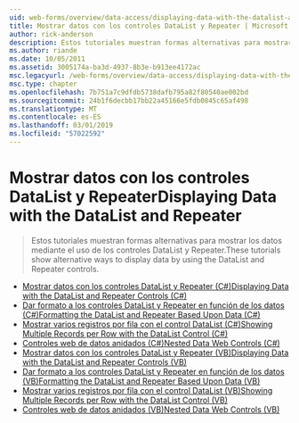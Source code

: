 ```yaml
---
uid: web-forms/overview/data-access/displaying-data-with-the-datalist-and-repeater/index
title: Mostrar datos con los controles DataList y Repeater | Microsoft Docs
author: rick-anderson
description: Estos tutoriales muestran formas alternativas para mostrar los datos mediante el uso de los controles DataList y Repeater.
ms.author: riande
ms.date: 10/05/2011
ms.assetid: 3005174a-ba3d-4937-8b3e-b913ee4172ac
msc.legacyurl: /web-forms/overview/data-access/displaying-data-with-the-datalist-and-repeater
msc.type: chapter
ms.openlocfilehash: 7b751a7c9dfdb5738dafb795a82f80540ae002bd
ms.sourcegitcommit: 24b1f6decbb17bb22a45166e5fdb0845c65af498
ms.translationtype: MT
ms.contentlocale: es-ES
ms.lasthandoff: 03/01/2019
ms.locfileid: "57022592"
---
```

<a name="displaying-data-with-the-datalist-and-repeater"></a><span data-ttu-id="7d24f-103">Mostrar datos con los controles DataList y Repeater</span><span class="sxs-lookup"><span data-stu-id="7d24f-103">Displaying Data with the DataList and Repeater</span></span>
====================
> <span data-ttu-id="7d24f-104">Estos tutoriales muestran formas alternativas para mostrar los datos mediante el uso de los controles DataList y Repeater.</span><span class="sxs-lookup"><span data-stu-id="7d24f-104">These tutorials show alternative ways to display data by using the DataList and Repeater controls.</span></span>


- [<span data-ttu-id="7d24f-105">Mostrar datos con los controles DataList y Repeater (C#)</span><span class="sxs-lookup"><span data-stu-id="7d24f-105">Displaying Data with the DataList and Repeater Controls (C#)</span></span>](displaying-data-with-the-datalist-and-repeater-controls-cs.md)
- [<span data-ttu-id="7d24f-106">Dar formato a los controles DataList y Repeater en función de los datos (C#)</span><span class="sxs-lookup"><span data-stu-id="7d24f-106">Formatting the DataList and Repeater Based Upon Data (C#)</span></span>](formatting-the-datalist-and-repeater-based-upon-data-cs.md)
- [<span data-ttu-id="7d24f-107">Mostrar varios registros por fila con el control DataList (C#)</span><span class="sxs-lookup"><span data-stu-id="7d24f-107">Showing Multiple Records per Row with the DataList Control (C#)</span></span>](showing-multiple-records-per-row-with-the-datalist-control-cs.md)
- [<span data-ttu-id="7d24f-108">Controles web de datos anidados (C#)</span><span class="sxs-lookup"><span data-stu-id="7d24f-108">Nested Data Web Controls (C#)</span></span>](nested-data-web-controls-cs.md)
- [<span data-ttu-id="7d24f-109">Mostrar datos con los controles DataList y Repeater (VB)</span><span class="sxs-lookup"><span data-stu-id="7d24f-109">Displaying Data with the DataList and Repeater Controls (VB)</span></span>](displaying-data-with-the-datalist-and-repeater-controls-vb.md)
- [<span data-ttu-id="7d24f-110">Dar formato a los controles DataList y Repeater en función de los datos (VB)</span><span class="sxs-lookup"><span data-stu-id="7d24f-110">Formatting the DataList and Repeater Based Upon Data (VB)</span></span>](formatting-the-datalist-and-repeater-based-upon-data-vb.md)
- [<span data-ttu-id="7d24f-111">Mostrar varios registros por fila con el control DataList (VB)</span><span class="sxs-lookup"><span data-stu-id="7d24f-111">Showing Multiple Records per Row with the DataList Control (VB)</span></span>](showing-multiple-records-per-row-with-the-datalist-control-vb.md)
- [<span data-ttu-id="7d24f-112">Controles web de datos anidados (VB)</span><span class="sxs-lookup"><span data-stu-id="7d24f-112">Nested Data Web Controls (VB)</span></span>](nested-data-web-controls-vb.md)
